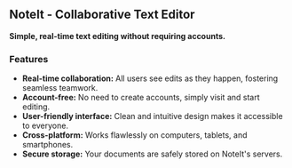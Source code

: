 ## NoteIt - Collaborative Text Editor

**Simple, real-time text editing without requiring accounts.**

### Features

* **Real-time collaboration:** All users see edits as they happen, fostering seamless teamwork.
* **Account-free:** No need to create accounts, simply visit and start editing.
* **User-friendly interface:** Clean and intuitive design makes it accessible to everyone.
* **Cross-platform:** Works flawlessly on computers, tablets, and smartphones.
* **Secure storage:** Your documents are safely stored on NoteIt's servers.
